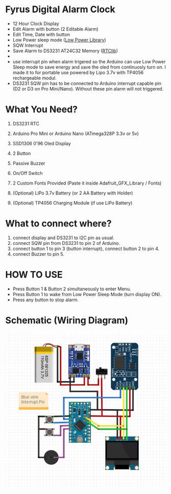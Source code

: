 # Fyrus Digital Alarm Clock
* 12 Hour Clock Display
* Edit Alarm with button (2 Editable Alarm)
* Edit Time, Date with button
* Low Power sleep mode ([Low Power Library](https://github.com/rocketscream/Low-Power))
* SQW Interrupt
* Save Alarm to DS3231 AT24C32 Memory ([RTClib](https://github.com/adafruit/RTClib))
*  
* use interrupt pin when alarm trigered so the Arduino can use Low Power Sleep mode to save energy and save the oled from continuosly turn on. I made it to for portable use powered by Lipo 3.7v with TP4056 rechargeable modul.
* DS3231 SQW pin has to be connected to Arduino interrupt capable pin (D2 or D3 on Pro Mini/Nano). Without these pin alarm will not triggered.

# What You Need?
1. DS3231 RTC
2. Arduino Pro Mini or Arduino Nano (ATmega328P 3.3v or 5v)
3. SSD1306 0'96 Oled Display
4. 2 Button
5. Passive Buzzer
6. On/Off Switch
7. 2 Custom Fonts Provided (Paste it inside Adafruit_GFX_Library / Fonts)

8. (Optional) LiPo 3.7v Battery (or 2 AA Battery with Holder)
9. (Optional) TP4056 Charging Module (if use LiPo Battery)

# What to connect where?
 1. connect display and DS3231 to I2C pin as usual.
 2. connect SQW pin from DS3231 to pin 2 of Arduino.
 3. connect button 1 to pin 3 (button interrupt), connect button 2 to pin 4.
 4. connect Buzzer to pin 5. 

# HOW TO USE
* Press Button 1 & Button 2 simultaneously to enter Menu.
* Press Button 1 to wake from Low Power Sleep Mode (turn display ON).
* Press any button to stop alarm.

# Schematic (Wiring Diagram)
![](https://github.com/fyrus7/FyrusDigitalAlarmClock/blob/main/Schematic.jpg)
